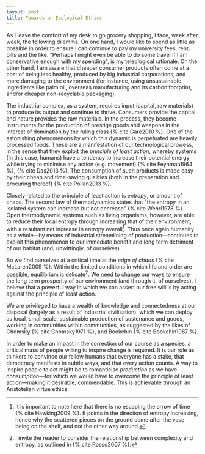 ```yaml
---
layout: post
title: Towards an Ecological Ethics
---
```


As I leave the comfort of my desk to go grocery shopping, I face, week after week, the following dilemma. On one hand, I would like to spend as little as possible in order to ensure I can continue to pay my university fees, rent, bills and the like. "Perhaps I might even be able to do some travel if I am conservative enough with my spending", is my teleological rationale. On the other hand, I am aware that cheaper consumer products often come at a cost of being less healthy, produced by big industrial corporations, and more damaging to the environment (for instance, using unsustainable ingredients like palm oil, overseas manufacturing and its carbon footprint, and/or cheaper non-recyclable packaging).

The industrial complex, as a system, requires input (capital, raw materials) to produce its output and continue to thrive. Consumers provide the capital and nature provides the raw materials. In the process, they become instruments for the production of prestige goods and weapons in the interest of domination by the ruling class {% cite Gare2010 %}. One of the astonishing phenomenons by which this dynamic is perpetuated are heavily processed foods. These are a manifestation of our technological prowess, in the sense that they exploit the *principle of least action*, whereby systems (in this case, humans) have a tendency to increase their potential energy while trying to minimise any action (e.g. movement) {% cite Feynman1964 %}, {% cite Das2013 %}. The consumption of such products is made easy by their cheap and time-saving qualities (both in the preparation and procuring thereof) {% cite Pollan2013 %}.

Closely related to the principle of least action is *entropy*, or amount of chaos. The second law of thermodynamics states that "the entropy in an isolated system can increase but not decrease" {% cite Wehrl1978 %}. Open thermodynamic systems such as living organisms, however, are able to reduce their local entropy through increasing that of their environment, with a resultant net increase in entropy overall[^1]. Thus once again humanity as a whole—by means of industrial streamlining of production—continues to exploit this phenomenon to our immediate benefit and long term detriment of our habitat (and, unwittingly, of ourselves).

So we find ourselves at a critical time at the *edge of chaos* {% cite McLaren2009 %}. Within the limited conditions in which life and order are possible, equilibrium is delicate[^2]. We need to change our ways to ensure the long term prosperity of our environment (and through it, of ourselves). I believe that a powerful way in which we can assert our free will is by acting against the principle of least action.

We are privileged to have a wealth of knowledge and connectedness at our disposal (largely as a result of industrial civilisation), which we can deploy as local, small scale, sustainable production of sustenance and goods, working in communities within communities, as suggested by the likes of Chomsky {% cite Chomsky1971 %}, and Bookchin {% cite Bookchin1987 %}.

In order to make an impact in the correction of our course as a species, a critical mass of people willing to inspire change is required. It is our role as thinkers to convince our fellow humans that everyone has a stake, that democracy manifests in subtle ways, and that every action counts. A way to inspire people to act might be to romanticise *production* as we have *consumption*—for which we would have to overcome the principle of least action—making it desirable, commendable. This is achievable through an Aristotelian virtue ethics.

[^1]: It is important to note here that there is no escaping the arrow of time {% cite Hawking2009 %}. It points in the direction of entropy increasing, hence why the scattered pieces on the ground come after the vase being on the shelf, and not the other way around.

[^2]: I invite the reader to consider the relationship between complexity and entropy, as outlined in {% cite Rosso2007 %}.
